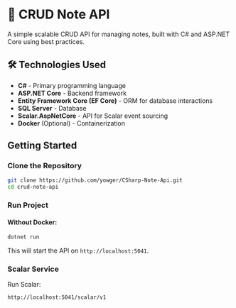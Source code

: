 # 📒 CRUD Note API

A simple scalable CRUD API for managing notes, built with C# and ASP.NET Core using best practices.

## 🛠️ Technologies Used

- **C#** - Primary programming language  
- **ASP.NET Core** - Backend framework  
- **Entity Framework Core (EF Core)** - ORM for database interactions  
- **SQL Server** - Database  
- **Scalar.AspNetCore** - API for Scalar event sourcing  
- **Docker** (Optional) - Containerization  

## Getting Started  

### **Clone the Repository**
```sh
git clone https://github.com/yowger/CSharp-Note-Api.git
cd crud-note-api
```

### Run Project

#### Without Docker:
```sh
dotnet run
```
This will start the API on `http://localhost:5041`.

### Scalar Service
Run Scalar:
```sh
http://localhost:5041/scalar/v1
```
